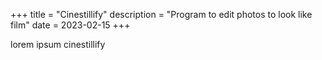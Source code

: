 +++
title = "Cinestillify"
description = "Program to edit photos to look like film"
date = 2023-02-15
+++

lorem ipsum cinestillify
